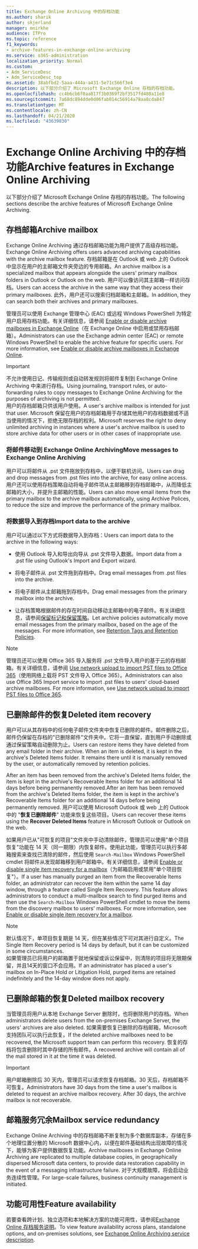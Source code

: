 ```yaml
---
title: Exchange Online Archiving 中的存档功能
ms.author: sharik
author: skjerland
manager: mnirkhe
audience: ITPro
ms.topic: reference
f1_keywords:
- archive-features-in-exchange-online-archiving
ms.service: o365-administration
localization_priority: Normal
ms.custom:
- Adm_ServiceDesc
- Adm_ServiceDesc_top
ms.assetid: 38abfbd2-5aaa-444a-a431-5e71c566f3e4
description: 以下部分介绍了 Microsoft Exchange Online 存档的存档功能。
ms.openlocfilehash: cc4b6cb6f0aa817f3b0369f2bf3517fd480a11e8
ms.sourcegitcommit: 7a68dc894dde0d06fab014c56914a78aa8cda847
ms.translationtype: MT
ms.contentlocale: zh-CN
ms.lasthandoff: 04/21/2020
ms.locfileid: "43639830"
---
```

# <a name="archive-features-in-exchange-online-archiving"></a><span data-ttu-id="ebda2-103">Exchange Online Archiving 中的存档功能</span><span class="sxs-lookup"><span data-stu-id="ebda2-103">Archive features in Exchange Online Archiving</span></span>

<span data-ttu-id="ebda2-104">以下部分介绍了 Microsoft Exchange Online 存档的存档功能。</span><span class="sxs-lookup"><span data-stu-id="ebda2-104">The following sections describe the archive features of Microsoft Exchange Online Archiving.</span></span>
  
## <a name="archive-mailbox"></a><span data-ttu-id="ebda2-105">存档邮箱</span><span class="sxs-lookup"><span data-stu-id="ebda2-105">Archive mailbox</span></span>

<span data-ttu-id="ebda2-106">Exchange Online Archiving 通过存档邮箱功能为用户提供了高级存档功能。</span><span class="sxs-lookup"><span data-stu-id="ebda2-106">Exchange Online Archiving offers users advanced archiving capabilities with the archive mailbox feature.</span></span> <span data-ttu-id="ebda2-107">存档邮箱是在 Outlook 或 web 上的 Outlook 中显示在用户的主邮箱文件夹旁边的专用邮箱。</span><span class="sxs-lookup"><span data-stu-id="ebda2-107">An archive mailbox is a specialized mailbox that appears alongside the users' primary mailbox folders in Outlook or Outlook on the web.</span></span> <span data-ttu-id="ebda2-108">用户可以像访问其主邮箱一样访问存档。</span><span class="sxs-lookup"><span data-stu-id="ebda2-108">Users can access the archive in the same way that they access their primary mailboxes.</span></span> <span data-ttu-id="ebda2-109">此外，用户还可以搜索归档邮箱和主邮箱。</span><span class="sxs-lookup"><span data-stu-id="ebda2-109">In addition, they can search both their archives and primary mailboxes.</span></span>
  
<span data-ttu-id="ebda2-p102">管理员可以使用 Exchange 管理中心 (EAC) 或远程 Windows PowerShell 为特定用户启用存档功能。有关详细信息，请参阅 [Enable or disable archive mailboxes in Exchange Online](https://docs.microsoft.com/office365/securitycompliance/enable-archive-mailboxes)（在 Exchange Online 中启用或禁用存档邮箱）。</span><span class="sxs-lookup"><span data-stu-id="ebda2-p102">Administrators can use the Exchange admin center (EAC) or remote Windows PowerShell to enable the archive feature for specific users. For more information, see [Enable or disable archive mailboxes in Exchange Online](https://docs.microsoft.com/office365/securitycompliance/enable-archive-mailboxes).</span></span>
  
> [!IMPORTANT]
>  <span data-ttu-id="ebda2-112">不允许使用日记、传输规则或自动转发规则将邮件复制到 Exchange Online Archiving 中来进行存档。</span><span class="sxs-lookup"><span data-stu-id="ebda2-112">Using journaling, transport rules, or auto-forwarding rules to copy messages to Exchange Online Archiving for the purposes of archiving is not permitted.</span></span> <br/>
>  <span data-ttu-id="ebda2-113">用户的存档邮箱只供该用户使用。</span><span class="sxs-lookup"><span data-stu-id="ebda2-113">A user's archive mailbox is intended for just that user.</span></span> <span data-ttu-id="ebda2-114">Microsoft 保留在用户的存档邮箱用于存储其他用户的存档数据或不适当使用的情况下，拒绝无限存档的权利。</span><span class="sxs-lookup"><span data-stu-id="ebda2-114">Microsoft reserves the right to deny unlimited archiving in instances where a user's archive mailbox is used to store archive data for other users or in other cases of inappropriate use.</span></span>
  
### <a name="move-messages-to-exchange-online-archiving"></a><span data-ttu-id="ebda2-115">将邮件移动到 Exchange Online Archiving</span><span class="sxs-lookup"><span data-stu-id="ebda2-115">Move messages to Exchange Online Archiving</span></span>

<span data-ttu-id="ebda2-116">用户可以将邮件从 .pst 文件拖放到存档中，以便于联机访问。</span><span class="sxs-lookup"><span data-stu-id="ebda2-116">Users can drag and drop messages from .pst files into the archive, for easy online access.</span></span> <span data-ttu-id="ebda2-117">用户还可以使用存档策略自动将电子邮件项从主邮箱移到存档邮箱中，从而降低主邮箱的大小，并提升主邮箱的性能。</span><span class="sxs-lookup"><span data-stu-id="ebda2-117">Users can also move email items from the primary mailbox to the archive mailbox automatically, using Archive Polices, to reduce the size and improve the performance of the primary mailbox.</span></span> 
  
### <a name="import-data-to-the-archive"></a><span data-ttu-id="ebda2-118">将数据导入到存档</span><span class="sxs-lookup"><span data-stu-id="ebda2-118">Import data to the archive</span></span>

<span data-ttu-id="ebda2-119">用户可以通过以下方式将数据导入到存档：</span><span class="sxs-lookup"><span data-stu-id="ebda2-119">Users can import data to the archive in the following ways:</span></span>
  
- <span data-ttu-id="ebda2-120">使用 Outlook 导入和导出向导从 .pst 文件导入数据。</span><span class="sxs-lookup"><span data-stu-id="ebda2-120">Import data from a .pst file using Outlook's Import and Export wizard.</span></span>
    
- <span data-ttu-id="ebda2-121">将电子邮件从 .pst 文件拖到存档中。</span><span class="sxs-lookup"><span data-stu-id="ebda2-121">Drag email messages from .pst files into the archive.</span></span>
    
- <span data-ttu-id="ebda2-122">将电子邮件从主邮箱拖到存档中。</span><span class="sxs-lookup"><span data-stu-id="ebda2-122">Drag email messages from the primary mailbox into the archive.</span></span>
    
- <span data-ttu-id="ebda2-p106">让存档策略根据邮件的存在时间自动移动主邮箱中的电子邮件。有关详细信息，请参阅[保留标记和保留策略](https://docs.microsoft.com/Exchange/policy-and-compliance/mrm/retention-tags-and-retention-policies)。</span><span class="sxs-lookup"><span data-stu-id="ebda2-p106">Let archive policies automatically move email messages from the primary mailbox, based on the age of the messages. For more information, see [Retention Tags and Retention Policies](https://docs.microsoft.com/Exchange/policy-and-compliance/mrm/retention-tags-and-retention-policies).</span></span>
    
> [!NOTE]
> <span data-ttu-id="ebda2-p107">管理员还可以使用 Office 365 导入服务将 .pst 文件导入用户的基于云的存档邮箱。有关详细信息，请参阅 [Use network upload to import PST files to Office 365](https://docs.microsoft.com/office365/securitycompliance/use-network-upload-to-import-pst-files)（使用网络上载将 PST 文件导入 Office 365）。</span><span class="sxs-lookup"><span data-stu-id="ebda2-p107">Administrators can also use Office 365 Import service to import .pst files to users' cloud-based archive mailboxes. For more information, see [Use network upload to import PST files to Office 365](https://docs.microsoft.com/office365/securitycompliance/use-network-upload-to-import-pst-files).</span></span> 
  
## <a name="deleted-item-recovery"></a><span data-ttu-id="ebda2-127">已删除邮件的恢复</span><span class="sxs-lookup"><span data-stu-id="ebda2-127">Deleted item recovery</span></span>

<span data-ttu-id="ebda2-p108">用户可以从其存档中的任何电子邮件文件夹中恢复已删除的邮件。邮件删除之后，邮件仍保留在存档的"已删除邮件"文件夹中。它将一直保留，直到用户手动删除或通过保留策略自动删除为止。</span><span class="sxs-lookup"><span data-stu-id="ebda2-p108">Users can restore items they have deleted from any email folder in their archive. When an item is deleted, it is kept in the archive's Deleted Items folder. It remains there until it is manually removed by the user, or automatically removed by retention policies.</span></span>
  
<span data-ttu-id="ebda2-131">After an item has been removed from the archive's Deleted Items folder, the item is kept in the archive's Recoverable Items folder for an additional 14 days before being permanently removed.</span><span class="sxs-lookup"><span data-stu-id="ebda2-131">After an item has been removed from the archive's Deleted Items folder, the item is kept in the archive's Recoverable Items folder for an additional 14 days before being permanently removed.</span></span> <span data-ttu-id="ebda2-132">用户可以使用 Microsoft Outlook 或 web 上的 Outlook 中的 "**恢复已删除邮件**" 功能来恢复这些项目。</span><span class="sxs-lookup"><span data-stu-id="ebda2-132">Users can recover these items using the **Recover Deleted Items** feature in Microsoft Outlook or Outlook on the web.</span></span> 
  
<span data-ttu-id="ebda2-p110">如果用户已从"可恢复的项目"文件夹中手动清除邮件，管理员可以使用"单个项目恢复"功能在 14 天（同一期限）内恢复邮件。使用此功能，管理员可以执行多邮箱搜索来查找已清除的邮件，然后使用  `Search-Mailbox` Windows PowerShell cmdlet 将邮件从发现邮箱移到用户邮箱中。有关详细信息，请参阅 [Enable or disable single item recovery for a mailbox](https://docs.microsoft.com/office365/securitycompliance/use-network-upload-to-import-pst-files)（为邮箱启用或禁用"单个项目恢复"）。</span><span class="sxs-lookup"><span data-stu-id="ebda2-p110">If a user has manually purged an item from the Recoverable Items folder, an administrator can recover the item within the same 14 day window, through a feature called Single Item Recovery. This feature allows administrators to conduct a multi-mailbox search to find purged items and then use the  `Search-Mailbox` Windows PowerShell cmdlet to move the items from the discovery mailbox to users' mailboxes. For more information, see [Enable or disable single item recovery for a mailbox](https://docs.microsoft.com/office365/securitycompliance/use-network-upload-to-import-pst-files).</span></span>
  
> [!NOTE]
>  <span data-ttu-id="ebda2-136">默认情况下，单项目恢复期是 14 天，但在某些情况下可对其进行自定义。</span><span class="sxs-lookup"><span data-stu-id="ebda2-136">The Single Item Recovery period is 14 days by default, but it can be customized in some circumstances.</span></span> <br/>
>  <span data-ttu-id="ebda2-137">如果管理员已将用户的邮箱置于就地保留或诉讼保留中，则清除的项目将无限期保留，并且14天的窗口不会应用。</span><span class="sxs-lookup"><span data-stu-id="ebda2-137">If an administrator has placed a user's mailbox on In-Place Hold or Litigation Hold, purged items are retained indefinitely and the 14-day window does not apply.</span></span> 
  
## <a name="deleted-mailbox-recovery"></a><span data-ttu-id="ebda2-138">已删除邮箱的恢复</span><span class="sxs-lookup"><span data-stu-id="ebda2-138">Deleted mailbox recovery</span></span>

<span data-ttu-id="ebda2-139">当管理员将用户从本地 Exchange Server 删除时，也将删除用户的存档。</span><span class="sxs-lookup"><span data-stu-id="ebda2-139">When administrators delete users from the on-premises Exchange Server, the users' archives are also deleted.</span></span> <span data-ttu-id="ebda2-140">如果需要恢复已删除的存档邮箱，Microsoft 支持团队可以执行此恢复。</span><span class="sxs-lookup"><span data-stu-id="ebda2-140">If the deleted archive mailboxes need to be recovered, the Microsoft support team can perform this recovery.</span></span> <span data-ttu-id="ebda2-141">恢复的存档将包含删除时其中存储的所有邮件。</span><span class="sxs-lookup"><span data-stu-id="ebda2-141">A recovered archive will contain all of the mail stored in it at the time it was deleted.</span></span>
  
> [!IMPORTANT]
> <span data-ttu-id="ebda2-p113">用户邮箱删除后 30 天内，管理员可以请求恢复存档邮箱。30 天后，存档邮箱不可恢复。</span><span class="sxs-lookup"><span data-stu-id="ebda2-p113">Administrators have 30 days from the time a user's mailbox is deleted to request an archive mailbox recovery. After 30 days, the archive mailbox is not recoverable.</span></span> 
  
## <a name="mailbox-service-redundancy"></a><span data-ttu-id="ebda2-144">邮箱服务冗余</span><span class="sxs-lookup"><span data-stu-id="ebda2-144">Mailbox service redundancy</span></span>

<span data-ttu-id="ebda2-145">Exchange Online Archiving 中的存档邮箱不断复制为多个数据库副本，存储在多个地理位置分散的 Microsoft 数据中心内，以便在邮件基础结构出现故障的情况下，能够为客户提供数据恢复功能。</span><span class="sxs-lookup"><span data-stu-id="ebda2-145">Archive mailboxes in Exchange Online Archiving are replicated to multiple database copies, in geographically dispersed Microsoft data centers, to provide data restoration capability in the event of a messaging infrastructure failure.</span></span> <span data-ttu-id="ebda2-146">对于大规模故障，将会启动业务连续性管理。</span><span class="sxs-lookup"><span data-stu-id="ebda2-146">For large-scale failures, business continuity management is initiated.</span></span> 
  
## <a name="feature-availability"></a><span data-ttu-id="ebda2-147">功能可用性</span><span class="sxs-lookup"><span data-stu-id="ebda2-147">Feature availability</span></span>

<span data-ttu-id="ebda2-148">若要查看跨计划、独立选项和本地解决方案的功能可用性，请参阅[Exchange Online 存档服务说明](exchange-online-archiving-service-description.md)。</span><span class="sxs-lookup"><span data-stu-id="ebda2-148">To view feature availability across plans, standalone options, and on-premises solutions, see [Exchange Online Archiving service description](exchange-online-archiving-service-description.md).</span></span>
  
